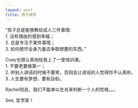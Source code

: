 ```yaml
---
layout: post
title: 孩子成师
---
```


<p>“孩子总是能够教给成人三件事情:<br />
1. 没有理由的感到幸福；<br />
2. 总是专注于某件事情；<br />
3. 如何使尽全身力量去争取想要的东西。”</p>
<p>Coey也很认真地给我上了一堂培训课。<br />
1. 不要老要做第一；<br />
2. 听别人讲话的时候不要笑，否则会让讲话的人觉得你不认真听。<br />
3. 人生要有梦想，要有目标。</p>
<p>Rachel则说，我们不能单以生肖来判断一个人的性格。。。</p>
<p>See, 哲学家！
</p>
